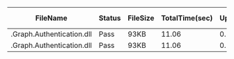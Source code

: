  | FileName                  | Status | FileSize | TotalTime(sec) | Upload(sec) | Submit(sec) | SignWait(sec) | Retry Count | 
 |---------------------------|--------|----------|----------------|-------------|-------------|---------------|-------------|
 | .Graph.Authentication.dll | Pass   | 93KB     | 11.06          | 0.53        | 0.29        | 10.23         | 0           | 
 | .Graph.Authentication.dll | Pass   | 93KB     | 11.06          | 0.53        | 0.29        | 10.23         | 0           | 
